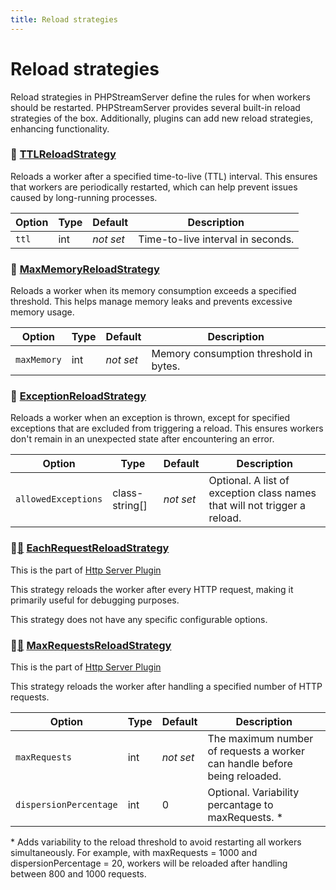 ```yaml
---
title: Reload strategies
---
```


# Reload strategies

Reload strategies in PHPStreamServer define the rules for when workers should be restarted.
PHPStreamServer provides several built-in reload strategies of the box. Additionally, plugins can add new reload strategies, enhancing functionality.

### 🔄️ [TTLReloadStrategy](https://github.com/phpstreamserver/core/blob/main/src/ReloadStrategy/TTLReloadStrategy.php)

Reloads a worker after a specified time-to-live (TTL) interval.
This ensures that workers are periodically restarted, which can help prevent issues caused by long-running processes.

| Option | Type | Default        | Description                       |
|--------|------|----------------|-----------------------------------|
| `ttl`  | int  | *not&nbsp;set* | Time-to-live interval in seconds. |

### 🔄️ [MaxMemoryReloadStrategy](https://github.com/phpstreamserver/core/blob/main/src/ReloadStrategy/MaxMemoryReloadStrategy.php)

Reloads a worker when its memory consumption exceeds a specified threshold.
This helps manage memory leaks and prevents excessive memory usage.

| Option      | Type   | Default        | Description                            |
|-------------|--------|----------------|----------------------------------------|
| `maxMemory` | int    | *not&nbsp;set* | Memory consumption threshold in bytes. |

### 🔄️ [ExceptionReloadStrategy](https://github.com/phpstreamserver/core/blob/main/src/ReloadStrategy/ExceptionReloadStrategy.php)

Reloads a worker when an exception is thrown, except for specified exceptions that are excluded from triggering a reload.
This ensures workers don't remain in an unexpected state after encountering an error.

| Option              | Type           | Default        | Description                                                               |
|---------------------|----------------|----------------|---------------------------------------------------------------------------|
| `allowedExceptions` | class-string[] | *not&nbsp;set* | Optional. A list of exception class names that will not trigger a reload. |

### 🔄️[🔌](/docs/plugins/http-server) [EachRequestReloadStrategy](https://github.com/phpstreamserver/http-server/blob/main/src/ReloadStrategy/EachRequestReloadStrategy.php)

This is the part of [Http Server Plugin](/docs/plugins/http-server)

This strategy reloads the worker after every HTTP request, making it primarily useful for debugging purposes.

This strategy does not have any specific configurable options.

### 🔄️[🔌](/docs/plugins/http-server) [MaxRequestsReloadStrategy](https://github.com/phpstreamserver/http-server/blob/main/src/ReloadStrategy/MaxRequestsReloadStrategy.php)

This is the part of [Http Server Plugin](/docs/plugins/http-server)

This strategy reloads the worker after handling a specified number of HTTP requests.

| Option                 | Type | Default        | Description                                                               |
|------------------------|------|----------------|---------------------------------------------------------------------------|
| `maxRequests`          | int  | *not&nbsp;set* | The maximum number of requests a worker can handle before being reloaded. |
| `dispersionPercentage` | int  | 0              | Optional. Variability percantage to maxRequests. *                        |

\* Adds variability to the reload threshold to avoid restarting all workers simultaneously.
For example, with maxRequests = 1000 and dispersionPercentage = 20, workers will be reloaded after handling between 800 and 1000 requests.
